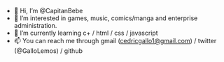 - 👋 Hi, I’m @CapitanBebe
- 👀 I’m interested in games, music, comics/manga and enterprise administration.
- 🌱 I’m currently learning c+ / html / css / javascript
- 📫 You can reach me through gmail (cedricgallo1@gmail.com) / twitter (@GalloLemos) / github
